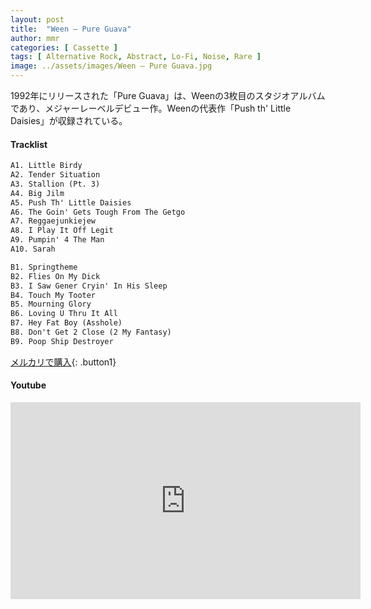 ```yaml
---
layout: post
title:  "Ween – Pure Guava"
author: mmr
categories: [ Cassette ]
tags: [ Alternative Rock, Abstract, Lo-Fi, Noise, Rare ]
image: ../assets/images/Ween – Pure Guava.jpg
---
```


1992年にリリースされた「Pure Guava」は、Weenの3枚目のスタジオアルバムであり、メジャーレーベルデビュー作。Weenの代表作「Push th' Little Daisies」が収録されている。

#### Tracklist
```md
A1. Little Birdy
A2. Tender Situation
A3. Stallion (Pt. 3)
A4. Big Jilm
A5. Push Th' Little Daisies
A6. The Goin' Gets Tough From The Getgo
A7. Reggaejunkiejew
A8. I Play It Off Legit
A9. Pumpin' 4 The Man
A10. Sarah

B1. Springtheme
B2. Flies On My Dick
B3. I Saw Gener Cryin' In His Sleep
B4. Touch My Tooter
B5. Mourning Glory
B6. Loving U Thru It All
B7. Hey Fat Boy (Asshole)
B8. Don't Get 2 Close (2 My Fantasy)
B9. Poop Ship Destroyer
```

[メルカリで購入](https://jp.mercari.com/item/m18143253242?afid=6142608987){: .button1}

#### Youtube
<iframe width="560" height="315" src="https://www.youtube.com/embed/SSuuz_sh_pI?si=fZYBIw-9nV7PYyyW" title="YouTube video player" frameborder="0" allow="accelerometer; autoplay; clipboard-write; encrypted-media; gyroscope; picture-in-picture; web-share" referrerpolicy="strict-origin-when-cross-origin" allowfullscreen></iframe>
